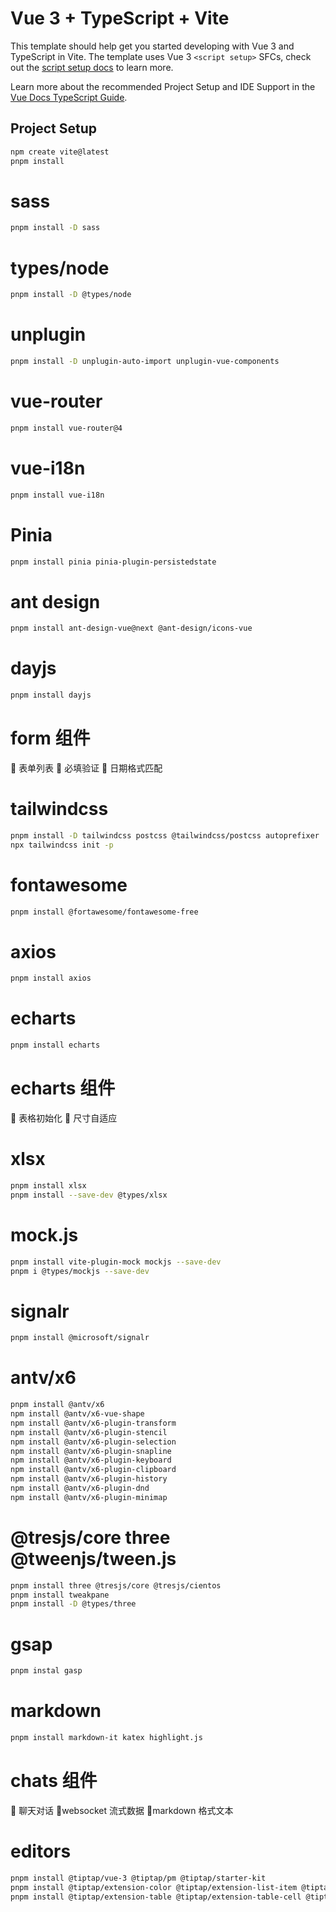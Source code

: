 # Vue 3 + TypeScript + Vite

This template should help get you started developing with Vue 3 and TypeScript in Vite. The template uses Vue 3 `<script setup>` SFCs, check out the [script setup docs](https://v3.vuejs.org/api/sfc-script-setup.html#sfc-script-setup) to learn more.

Learn more about the recommended Project Setup and IDE Support in the [Vue Docs TypeScript Guide](https://vuejs.org/guide/typescript/overview.html#project-setup).

## Project Setup

```sh
npm create vite@latest
pnpm install
```

# sass

```sh
pnpm install -D sass
```

# types/node

```sh
pnpm install -D @types/node
```

# unplugin

```sh
pnpm install -D unplugin-auto-import unplugin-vue-components
```

# vue-router

```sh
pnpm install vue-router@4
```

# vue-i18n

```sh
pnpm install vue-i18n
```

# Pinia

```sh
pnpm install pinia pinia-plugin-persistedstate
```

# ant design

```sh
pnpm install ant-design-vue@next @ant-design/icons-vue
```

# dayjs

```sh
pnpm install dayjs
```

# form 组件

🔲 表单列表
🔲 必填验证
🔲 日期格式匹配

# tailwindcss

```sh
pnpm install -D tailwindcss postcss @tailwindcss/postcss autoprefixer
npx tailwindcss init -p
```

# fontawesome

```sh
pnpm install @fortawesome/fontawesome-free
```

# axios

```sh
pnpm install axios
```

# echarts

```sh
pnpm install echarts
```

# echarts 组件

🔲 表格初始化
🔲 尺寸自适应

# xlsx

```sh
pnpm install xlsx
pnpm install --save-dev @types/xlsx
```

# mock.js

```sh
pnpm install vite-plugin-mock mockjs --save-dev
pnpm i @types/mockjs --save-dev
```

# signalr

```sh
pnpm install @microsoft/signalr
```

# antv/x6

```sh
pnpm install @antv/x6
npm install @antv/x6-vue-shape
npm install @antv/x6-plugin-transform
npm install @antv/x6-plugin-stencil
npm install @antv/x6-plugin-selection
npm install @antv/x6-plugin-snapline
npm install @antv/x6-plugin-keyboard
npm install @antv/x6-plugin-clipboard
npm install @antv/x6-plugin-history
npm install @antv/x6-plugin-dnd
npm install @antv/x6-plugin-minimap
```

# @tresjs/core three @tweenjs/tween.js

```sh
pnpm install three @tresjs/core @tresjs/cientos
pnpm install tweakpane
pnpm install -D @types/three
```

# gsap

```sh
pnpm instal gasp
```

# markdown

```sh
pnpm install markdown-it katex highlight.js
```

# chats 组件

🔲 聊天对话
🔲websocket 流式数据
🔲markdown 格式文本

# editors

```sh
pnpm install @tiptap/vue-3 @tiptap/pm @tiptap/starter-kit
pnpm install @tiptap/extension-color @tiptap/extension-list-item @tiptap/extension-text-style
pnpm install @tiptap/extension-table @tiptap/extension-table-cell @tiptap/extension-table-header @tiptap/extension-table-row
```

